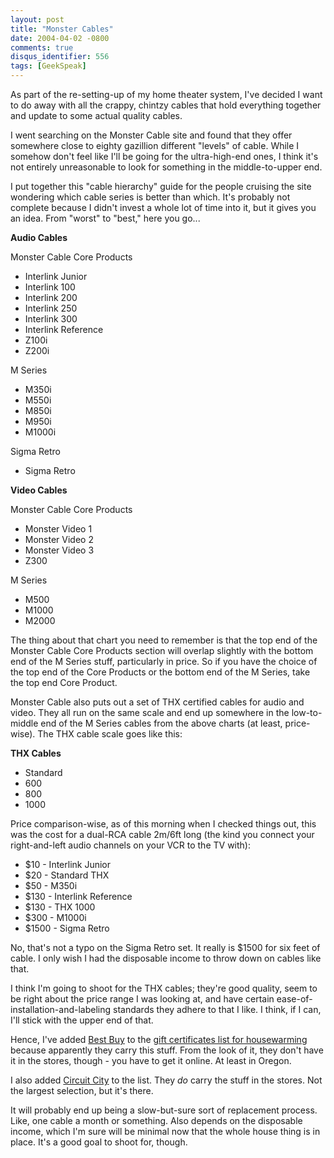 ```yaml
---
layout: post
title: "Monster Cables"
date: 2004-04-02 -0800
comments: true
disqus_identifier: 556
tags: [GeekSpeak]
---
```

As part of the re-setting-up of my home theater system, I've decided I
want to do away with all the crappy, chintzy cables that hold everything
together and update to some actual quality cables.

 I went searching on the Monster Cable site and found that they offer
somewhere close to eighty gazillion different "levels" of cable. While I
somehow don't feel like I'll be going for the ultra-high-end ones, I
think it's not entirely unreasonable to look for something in the
middle-to-upper end.

 I put together this "cable hierarchy" guide for the people cruising the
site wondering which cable series is better than which. It's probably
not complete because I didn't invest a whole lot of time into it, but it
gives you an idea. From "worst" to "best," here you go...

 **Audio Cables**

Monster Cable Core Products

-   Interlink Junior
-   Interlink 100
-   Interlink 200
-   Interlink 250
-   Interlink 300
-   Interlink Reference
-   Z100i
-   Z200i

M Series

-   M350i
-   M550i
-   M850i
-   M950i
-   M1000i

Sigma Retro

-   Sigma Retro


 **Video Cables**

Monster Cable Core Products

-   Monster Video 1
-   Monster Video 2
-   Monster Video 3
-   Z300

M Series

-   M500
-   M1000
-   M2000



 The thing about that chart you need to remember is that the top end of
the Monster Cable Core Products section will overlap slightly with the
bottom end of the M Series stuff, particularly in price. So if you have
the choice of the top end of the Core Products or the bottom end of the
M Series, take the top end Core Product.

 Monster Cable also puts out a set of THX certified cables for audio and
video. They all run on the same scale and end up somewhere in the
low-to-middle end of the M Series cables from the above charts (at
least, price-wise). The THX cable scale goes like this:

 **THX Cables**

-   Standard
-   600
-   800
-   1000



 Price comparison-wise, as of this morning when I checked things out,
this was the cost for a dual-RCA cable 2m/6ft long (the kind you connect
your right-and-left audio channels on your VCR to the TV with):

-   $10 - Interlink Junior
-   $20 - Standard THX
-   $50 - M350i
-   $130 - Interlink Reference
-   $130 - THX 1000
-   $300 - M1000i
-   $1500 - Sigma Retro



 No, that's not a typo on the Sigma Retro set. It really is $1500 for
six feet of cable. I only wish I had the disposable income to throw down
on cables like that.

 I think I'm going to shoot for the THX cables; they're good quality,
seem to be right about the price range I was looking at, and have
certain ease-of-installation-and-labeling standards they adhere to that
I like. I think, if I can, I'll stick with the upper end of that.

 Hence, I've added [Best Buy](http://www.bestbuy.com) to the [gift
certificates list for
housewarming](/archive/2004/03/17/housewarming-gift-guide.aspx) because
apparently they carry this stuff. From the look of it, they don't have
it in the stores, though - you have to get it online. At least in
Oregon.

 I also added [Circuit City](http://www.circuitcity.com/) to the list.
They *do* carry the stuff in the stores. Not the largest selection, but
it's there.

 It will probably end up being a slow-but-sure sort of replacement
process. Like, one cable a month or something. Also depends on the
disposable income, which I'm sure will be minimal now that the whole
house thing is in place. It's a good goal to shoot for, though.
